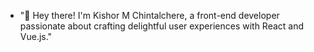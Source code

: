 - "👋 Hey there! I'm Kishor M Chintalchere, a front-end developer passionate about crafting delightful user experiences with React and Vue.js."

<!---
theproooogrammer/theproooogrammer is a ✨ special ✨ repository because its `README.md` (this file) appears on your GitHub profile.
You can click the Preview link to take a look at your changes.
--->
